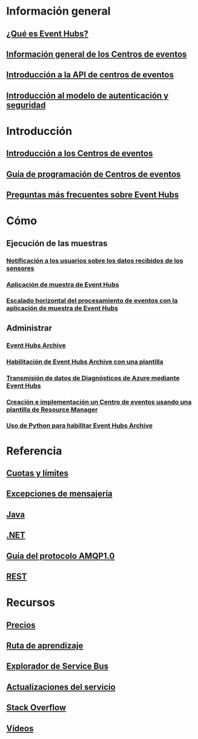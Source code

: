 # Información general

## [¿Qué es Event Hubs?](event-hubs-what-is-event-hubs.md)
## [Información general de los Centros de eventos](event-hubs-overview.md)
## [Introducción a la API de centros de eventos](event-hubs-api-overview.md)
## [Introducción al modelo de autenticación y seguridad](event-hubs-authentication-and-security-model-overview.md)


# Introducción
## [Introducción a los Centros de eventos](event-hubs-csharp-ephcs-getstarted.md)
## [Guía de programación de Centros de eventos](event-hubs-programming-guide.md)
## [Preguntas más frecuentes sobre Event Hubs](event-hubs-faq.md)

# Cómo
## Ejecución de las muestras
### [Notificación a los usuarios sobre los datos recibidos de los sensores](event-hubs-sensors-notify-users.md)
### [Aplicación de muestra de Event Hubs](https://code.msdn.microsoft.com/Service-Bus-Event-Hub-286fd097)
### [Escalado horizontal del procesamiento de eventos con la aplicación de muestra de Event Hubs](https://code.msdn.microsoft.com/Service-Bus-Event-Hub-45f43fc3)
## Administrar
### [Event Hubs Archive](event-hubs-archive-overview.md)
### [Habilitación de Event Hubs Archive con una plantilla](event-hubs-resource-manager-namespace-event-hub-enable-archive.md)
### [Transmisión de datos de Diagnósticos de Azure mediante Event Hubs](event-hubs-streaming-azure-diags-data.md)
### [Creación e implementación un Centro de eventos usando una plantilla de Resource Manager](event-hubs-resource-manager-namespace-event-hub.md)
### [Uso de Python para habilitar Event Hubs Archive](event-hubs-archive-python.md)

# Referencia
## [Cuotas y límites](event-hubs-quotas.md)
## [Excepciones de mensajería](event-hubs-messaging-exceptions.md)
## [Java](/java/api)
## [.NET](/dotnet/api)
## [Guía del protocolo AMQP1.0](../service-bus-messaging/service-bus-amqp-protocol-guide.md)
## [REST](/rest/api/eventhub)

# Recursos
## [Precios](https://azure.microsoft.com/en-us/pricing/details/event-hubs/)
## [Ruta de aprendizaje](https://azure.microsoft.com/documentation/learning-paths/event-hubs/)
## [Explorador de Service Bus](https://code.msdn.microsoft.com/Service-Bus-Explorer-f2abca5a)
## [Actualizaciones del servicio](https://azure.microsoft.com/updates/?product=event-hubs)
## [Stack Overflow](http://stackoverflow.com/questions/tagged/azure-eventhub)
## [Vídeos](https://azure.microsoft.com/documentation/videos/index/?services=event-hubs)


<!--HONumber=Nov16_HO3-->


